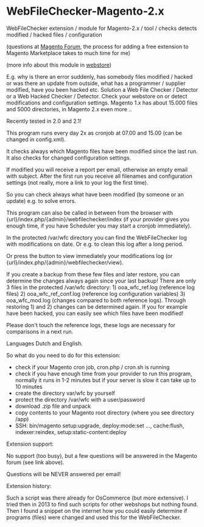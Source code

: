 # WebFileChecker-Magento-2.x

WebFileChecker extension / module for Magento-2.x / tool / checks detects modified / hacked files / configuration

(questions at <a href="https://ooawebstore.freeforums.org/">Magento Forum</a>, the process for adding a free extension to Magento Marketplace takes to much time for me)

(more info about this module in <a href="https://www.ooawebstore.eu">webstore</a>)

E.g. why is there an error suddenly, has somebody files modified / hacked or was there an update from outside, what has a programmer / supplier modified, have you been hacked etc. Solution a Web File Checker / Detector or a Web Hacked Checker / Detector. Check your webstore on or detect modifications and configuration settings. Magento 1.x has about 15.000 files and 5000 directories, in Magento 2.x even more ..

Recently tested in 2.0 and 2.1!

This program runs every day 2x as cronjob at 07.00 and 15.00 (can be changed in config.xml).

It checks always which Magento files have been modified since the last run. It also checks for changed configuration settings.

If modified you will receive a report per email, otherwise an empty email with subject. After the first run you receive all filenames and configuration settings (not really, more a link to your log the first time).

So you can check always what have been modified (by someone or an update) e.g. to solve errors.

This program can also be called in between from the browser with {url}/index.php/{admin}/webfilechecker/index (if your provider gives you enough time, if you have Scheduler you may start a cronjob immediately).

In the protected /var/wfc directory you can find the WebFileChecker log with modifications on date. Or e.g. to clean this log after a long period.

Or press the button to view immediately your modifications log (or {url}/index.php/{admin}/webfilechecker/view).

If you create a backup from these few files and later restore, you can determine the changes always again since your last backup! There are only 3 files in the protected /var/wfc directory: 1) ooa_wfc_ref.log (reference log files) 2) ooa_wfc_ref_conf.log (reference log configuration variables) 3) ooa_wfc_mod.log (changes compared to both reference logs). Through restoring 1) and 2) changes can be determined again. If you for example have been hacked, you can easily see which files have been modified!

Please don't touch the reference logs, these logs are necessary for comparisons in a next run.

Languages Dutch and English.

So what do you need to do for this extension:

- check if your Magento cron job, cron.php / cron.sh is running
- check if you have enough time from your provider to run this program, normally it runs in 1-2 minutes but if your server is slow it can take up to 10 minutes
- create the directory var/wfc by yourself
- protect the directory /var/wfc with a user/password
- download .zip file and unpack
- copy contents to your Magento root directory (where you see directory /app)
- SSH: bin/magento setup:upgrade, deploy:mode:set ..., cache:flush, indexer:reindex, setup:static-content:deploy

Extension support:

No support (too busy), but a few questions will be answered in the Magento forum (see link above).

Questions will be NEVER answered per email!

Extension history:

Such a script was there already for OsCommerce (but more extensive). I tried then in 2013 to find such scripts for other webshops but nothing found. Then I found a snippet on the internet how you could easily determine if programs (files) were changed and used this for the WebFileChecker.
